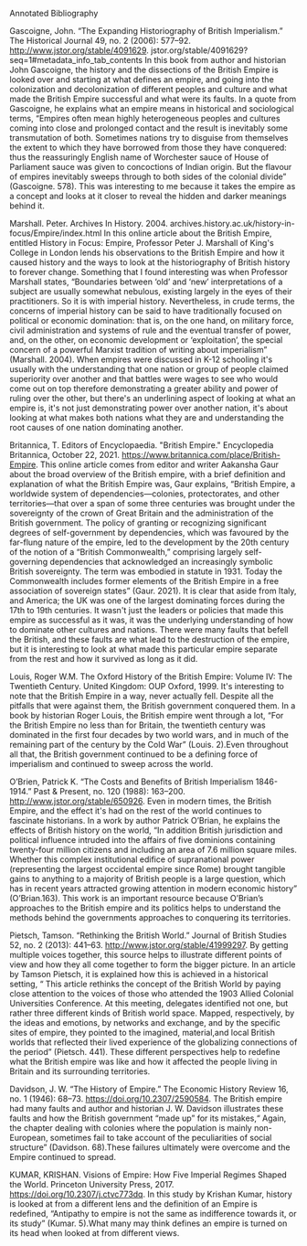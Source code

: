 Annotated Bibliography

Gascoigne, John. “The Expanding Historiography of British Imperialism.” The Historical Journal 49, no. 2 (2006): 577–92. http://www.jstor.org/stable/4091629. jstor.org/stable/4091629?seq=1#metadata_info_tab_contents
In this book from author and historian John Gascoigne, the history and the dissections of the British Empire is looked over and starting at what defines an empire, and going into the colonization and decolonization of different peoples and culture and what made the British Empire successful and what were its faults. In a quote from Gascoigne, he explains what an empire means in  historical and sociological terms, “Empires often mean highly heterogeneous peoples and cultures coming into close and prolonged contact and the result is inevitably some transmutation of both. Sometimes nations try to disguise from themselves the extent to which they have borrowed from those they have conquered: thus the reassuringly English name of Worchester sauce of House of Parliament sauce was given to concoctions of Indian origin. But the flavour of empires inevitably sweeps through to both sides of the colonial divide” (Gascoigne. 578). This was interesting to me because it takes the empire as a concept and looks at it closer to reveal the hidden and darker meanings behind it. 

Marshall. Peter. Archives In History. 2004. archives.history.ac.uk/history-in-focus/Empire/index.html
In this online article about the British Empire, entitled History in Focus: Empire, Professor Peter J. Marshall of King's College in London lends his observations to the British Empire and how it caused history and the ways to look at the historiography of British history to forever change. Something that I found interesting was when Professor Marshall states, “Boundaries between ‘old’ and ‘new’ interpretations of a subject are usually somewhat nebulous, existing largely in the eyes of their practitioners. So it is with imperial history. Nevertheless, in crude terms, the concerns of imperial history can be said to have traditionally focused on political or economic domination: that is, on the one hand, on military force, civil administration and systems of rule and the eventual transfer of power, and, on the other, on economic development or ‘exploitation’, the special concern of a powerful Marxist tradition of writing about imperialism” (Marshall. 2004). When empires were discussed in K-12 schooling it's usually with the understanding that one nation or group of people claimed superiority over another and that battles were wages to see who would come out on top therefore demonstrating a greater ability and power of ruling over the other, but there's an underlining aspect of looking at what an empire is, it's not just demonstrating power over another nation, it's about looking at what makes both nations what they are and understanding the root causes of one nation dominating another. 

Britannica, T. Editors of Encyclopaedia. "British Empire." Encyclopedia Britannica, October 22, 2021. https://www.britannica.com/place/British-Empire.
This online article comes from editor and writer Aakansha Gaur about the broad overview of the British empire, with a brief definition and explanation of what the British Empire was, Gaur explains, “British Empire, a worldwide system of dependencies—colonies, protectorates, and other territories—that over a span of some three centuries was brought under the sovereignty of the crown of Great Britain and the administration of the British government. The policy of granting or recognizing significant degrees of self-government by dependencies, which was favoured by the far-flung nature of the empire, led to the development by the 20th century of the notion of a “British Commonwealth,” comprising largely self-governing dependencies that acknowledged an increasingly symbolic British sovereignty. The term was embodied in statute in 1931. Today the Commonwealth includes former elements of the British Empire in a free association of sovereign states” (Gaur. 2021). It is clear that aside from Italy, and America; the UK was one of the largest dominating forces during the 17th to 19th centuries. It wasn't just the leaders or policies that made this empire as successful as it was, it was the underlying understanding of how to dominate other cultures and nations. There were many faults that befell the British, and these faults are what lead to the destruction of the empire, but it is interesting to look at what made this particular empire separate from the rest and how it survived as long as it did.

Louis, Roger W.M. The Oxford History of the British Empire: Volume IV: The Twentieth Century. United Kingdom: OUP Oxford, 1999.
It's interesting to note that the British Empire in a way, never actually fell. Despite all the pitfalls that were against them, the British government conquered them. In a book by historian Roger Louis, the British empire went through a lot, “For the British Empire no less than for Britain, the twentieth century was dominated in the first four decades by two world wars, and in much of the remaining part of the century by the Cold War” (Louis. 2).Even throughout all that, the British government continued to be a defining force of imperialism and continued to sweep across the world.

O’Brien, Patrick K. “The Costs and Benefits of British Imperialism 1846-1914.” Past & Present, no. 120 (1988): 163–200. http://www.jstor.org/stable/650926.
Even in modern times, the British Empire, and the effect it's had on the rest of the world continues to fascinate historians. In a work by author Patrick O’Brian, he explains the effects of British history on the world, “In addition British jurisdiction and political influence intruded into the affairs of five dominions containing twenty-four million citizens and including an area of 7.6 million square miles. Whether this complex institutional edifice of supranational power (representing the largest occidental empire since Rome) brought tangible gains to anything to a majority of British people is a large question, which has in recent years attracted growing attention in modern economic history” (O’Brian.163). This work is an important resource because O’Brian’s approaches to the British empire and its politics helps to understand the methods behind the governments approaches to conquering its territories. 

Pietsch, Tamson. “Rethinking the British World.” Journal of British Studies 52, no. 2 (2013): 441–63. http://www.jstor.org/stable/41999297.
By getting multiple voices together, this source helps to illustrate different points of view and how they all come together to form the bigger picture. In an article by Tamson Pietsch, it is explained how this is achieved in a historical setting, “ This article rethinks the concept of the British World by paying close attention to the voices of those who attended the 1903 Allied Colonial Universities Conference. At this meeting, delegates identified not one, but rather three different kinds of British world space. Mapped, respectively, by the ideas and emotions, by networks and exchange, and by the specific sites of empire, they pointed to the imagined, material,and local British worlds that reflected their lived experience of the globalizing connections of the period” (Pietsch. 441). These different perspectives help to redefine what the British empire was like and how it affected the people living in Britain and its surrounding territories. 

Davidson, J. W. “The History of Empire.” The Economic History Review 16, no. 1 (1946): 68–73. https://doi.org/10.2307/2590584.
The British empire had many faults and author and historian J. W. Davidson illustrates these faults and how the British government “made up” for its mistakes,“ Again, the chapter dealing with colonies where the population is mainly non-European, sometimes fail to take account of the peculiarities of social structure” (Davidson. 68).These failures ultimately were overcome and the Empire continued to spread.

KUMAR, KRISHAN. Visions of Empire: How Five Imperial Regimes Shaped the World. Princeton University Press, 2017. https://doi.org/10.2307/j.ctvc773dq.
In this study by Krishan Kumar, history is looked at from a different lens and the definition of an Empire is redefined, “Antipathy to empire is not the same as indifference towards it, or its study” (Kumar. 5).What many may think defines an empire is turned on its head when looked at from different views.
